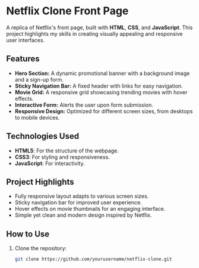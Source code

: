 # Netflix Clone Front Page

A replica of Netflix's front page, built with **HTML**, **CSS**, and **JavaScript**. This project highlights my skills in creating visually appealing and responsive user interfaces.

## Features
- **Hero Section:** A dynamic promotional banner with a background image and a sign-up form.
- **Sticky Navigation Bar:** A fixed header with links for easy navigation.
- **Movie Grid:** A responsive grid showcasing trending movies with hover effects.
- **Interactive Form:** Alerts the user upon form submission.
- **Responsive Design:** Optimized for different screen sizes, from desktops to mobile devices.

## Technologies Used
- **HTML5**: For the structure of the webpage.
- **CSS3**: For styling and responsiveness.
- **JavaScript**: For interactivity.

## Project Highlights
- Fully responsive layout adapts to various screen sizes.
- Sticky navigation bar for improved user experience.
- Hover effects on movie thumbnails for an engaging interface.
- Simple yet clean and modern design inspired by Netflix.

## How to Use
1. Clone the repository:
   ```bash
   git clone https://github.com/yourusername/netflix-clone.git
